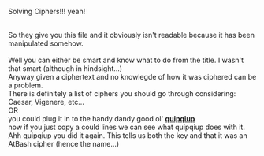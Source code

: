 Solving Ciphers!!! yeah!

<br>
So they give you this file and it obviously isn't readable because it has been manipulated somehow.  <br>
<br> Well you can either be smart and know what to do from the title. I wasn't that smart (although in hindsight...)
<br> Anyway given a ciphertext and no knowlegde of how it was ciphered can be a problem.<br> There is definitely a list of ciphers you
should go through considering: Caesar, Vigenere, etc...  <br> OR <br> you could plug it in to the handy dandy good ol' <strong><a href="http://quipqiup.com/index.php">quipqiup</a></strong>
<br> now if you just copy a could lines we can see what quipqiup does with it. <br> Ahh quipqiup you did it again.  This tells us both 
the key and that it was an AtBash cipher (hence the name...)
